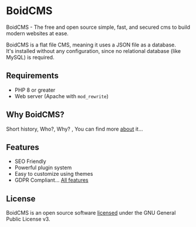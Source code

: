 # BoidCMS
BoidCMS - The free and open source simple, fast, and secured cms to build modern websites at ease.

BoidCMS is a flat file CMS, meaning it uses a JSON file as a database.     
It's installed without any configuration, since no relational database (like MySQL) is required.

## Requirements
 - PHP 8 or greater
 - Web server (Apache with `mod_rewrite`)


## Why BoidCMS?
Short history, Who?, Why? , You can find more [about](about) it...


## Features
- SEO Friendly
- Powerful plugin system
- Easy to customize using themes
- GDPR Compliant...
[All features](features)

<!--
## Support
 - [Community](https://github.com/BoidCMS/BoidCMS/discussions)
-->

## License
BoidCMS is an open source software [licensed](license) under the GNU General Public License v3.
